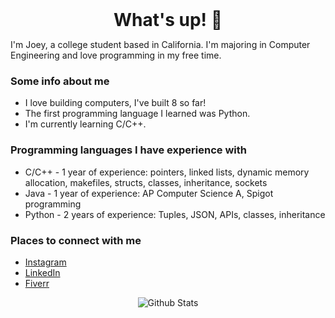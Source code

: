 <h1 style="margin: auto; text-align: center;"> What's up! 👋 </h1>

I'm Joey, a college student based in California. I'm majoring in Computer Engineering and love programming in my free time.

### Some info about me
- I love building computers, I've built 8 so far!
- The first programming language I learned was Python.
- I'm currently learning C/C++.


### Programming languages I have experience with
- C/C++ - 1 year of experience: pointers, linked lists, dynamic memory allocation, makefiles, structs, classes, inheritance, sockets
- Java - 1 year of experience: AP Computer Science A, Spigot programming
- Python - 2 years of experience: Tuples, JSON, APIs, classes, inheritance

### Places to connect with me
- [Instagram][instagram]
- [LinkedIn][linkedin]
- [Fiverr][fiverr]

<p align="center">
   <img src="https://github-readme-stats.vercel.app/api?username=joeybalardeta&show_icons=true&theme=dark&count_private=true" alt="Github Stats"/>
</p>

[instagram]: https://www.instagram.com/joeybalardeta/
[linkedin]: https://www.linkedin.com/in/joseph-balardeta-78a501187/
[fiverr]: https://www.fiverr.com/jgbalardeta
